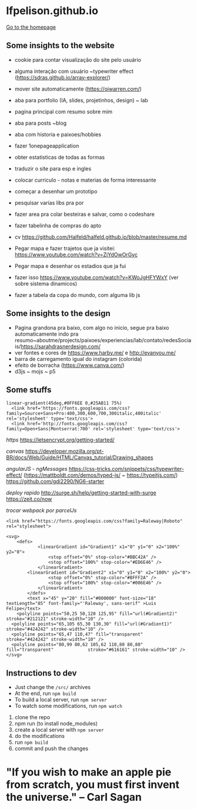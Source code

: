 # lfpelison.github.io

[Go to the homepage](https://lfpelison.github.io/)

## Some insights to the website

  - cookie para contar visualização do site pelo usuário
  - alguma interação com usuário ~typewriter effect (https://sdras.github.io/array-explorer/)
  - mover site automaticamente (https://oiwarren.com/)
  - aba para portfolio (IA, slides, projetinhos, design) ~ lab
  - pagina principal com resumo sobre mim
  - aba para posts ~blog
  - aba com historia e paixoes/hobbies
  - fazer 1onepageapplication
  - obter estatisticas de todas as formas
  - traduzir o site para esp e ingles
  - colocar curriculo - notas e materias de forma interessante
  - começar a desenhar um prototipo
  - pesquisar varias libs  pra por
  - fazer area pra colar besteiras e salvar, como o codeshare
  - fazer tabelinha de compras do apto
  
  - cv https://github.com/Halfeld/halfeld.github.io/blob/master/resume.md
  - Pegar mapa e fazer trajetos que ja visitei: https://www.youtube.com/watch?v=ZiYdOwOrGyc
  - Pegar mapa e desenhar os estadios que ja fui
  - fazer isso https://www.youtube.com/watch?v=KWoJgHFYWxY (ver sobre sistema dinamicos)
  - fazer a tabela da copa do mundo, com alguma lib js
  
## Some insights to the design

  - Pagina grandona pra baixo, com algo no inicio, segue pra baixo automaticamente indo pra resumo~aboutme/projects/paixoes/experiencias/lab/contato/redesSociais/https://sarahdrasnerdesign.com/
  - ver fontes e cores de https://www.harby.me/ e http://evanyou.me/
  - barra de carregamento igual do instagram (colorida)
  - efeito de borracha (https://www.canva.com/)
  - d3js ~ mojs ~ p5

## Some stuffs

```
linear-gradient(45deg,#0FF6EE 0,#25AB11 75%)
  <link href='https://fonts.googleapis.com/css?family=Source+Sans+Pro:400,300,600,700,300italic,400italic' rel='stylesheet' type='text/css'>
  <link href='http://fonts.googleapis.com/css?family=Open+Sans|Montserrat:700' rel='stylesheet' type='text/css'>
```
  
  *https*
   https://letsencrypt.org/getting-started/
  
  *canvas*
  https://developer.mozilla.org/pt-BR/docs/Web/Guide/HTML/Canvas_tutorial/Drawing_shapes

  *angularJS - ngMessages*
  https://css-tricks.com/snippets/css/typewriter-effect/ (https://mattboldt.com/demos/typed-js/ ~ https://typeitjs.com/)
  https://github.com/gdi2290/NG6-starter
  
  *deploy rapido*
  http://surge.sh/help/getting-started-with-surge
  https://zeit.co/now
  
  *trocar webpack por parcelJs*
  
```
<link href="https://fonts.googleapis.com/css?family=Raleway|Roboto" rel="stylesheet"> 
```

```
<svg>
    <defs>
  			<linearGradient id="Gradient1" x1="0" y1="0" x2="100%" y2="0">
    			<stop offset="0%" stop-color="#BBC42A" />
    			<stop offset="100%" stop-color="#ED6E46" />
  			</linearGradient>
        <linearGradient id="Gradient2" x1="0" y1="0" x2="100%" y2="0">
    			<stop offset="0%" stop-color="#BFFF2A" />
    			<stop offset="100%" stop-color="#006E46" />
  			</linearGradient>
		</defs>
		<text x="45" y="20" fill="#000000" font-size="18" textLength="85" font-family="'Raleway', sans-serif" >Luis  Felipe</text>
	<polyline points="50,25 50,120 125,95" fill="url(#Gradient2)" 			stroke="#212121" stroke-width="10" />
  <polyline points="65,105 65,30 130,30" fill="url(#Gradient1)" 			stroke="#424242" stroke-width="10" />
  <polyline points="65,47 110,47" fill="transparent" 			
stroke="#424242" stroke-width="10" />
  <polyline points="80,99 80,62 105,62 110,80 80,80" fill="transparent" 			stroke="#616161" stroke-width="10" />
</svg>
```

## Instructions to dev

* Just change the `/src/` archives
* At the end, run `npm build`
* To build a local server, run `npm server`
* To watch some modifications, run `npm watch`

1. clone the repo
2. npm run (to install node_modules)
3. create a local server with `npm server`
4. do the modifications
5. run `npm build`
6. commit and push the changes



#  	"If you wish to make an apple pie from scratch, you must first invent the universe." – Carl Sagan



